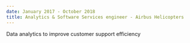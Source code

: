 ```yaml
---
date: January 2017 - October 2018
title: Analytics & Software Services engineer - Airbus Helicopters
---
```


Data analytics to improve customer support efficiency
